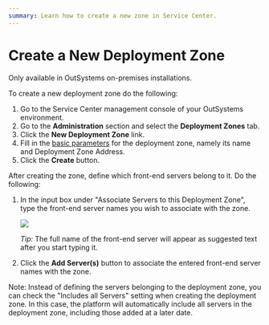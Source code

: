 ```yaml
---
summary: Learn how to create a new zone in Service Center.
---
```


# Create a New Deployment Zone

 Only available in OutSystems on-premises installations.

To create a new deployment zone do the following:

1. Go to the Service Center management console of your OutSystems environment.
2. Go to the **Administration** section and select the **Deployment Zones** tab.
3. Click the **New Deployment Zone** link.
4. Fill in the [basic parameters](https://github.com/danielmarquespt/docs-product/tree/e7ea3f444d5129dab245c69ab72ae091554bc4fb/src/managing-the-applications-lifecycle/deploy-applications/zones/reference.md%3E) for the deployment zone, namely its name and Deployment Zone Address.
5. Click the **Create** button.

After creating the zone, define which front-end servers belong to it. Do the following:

1. In the input box under "Associate Servers to this Deployment Zone", type the front-end server names you wish to associate with the zone.

   ![](https://github.com/danielmarquespt/docs-product/tree/e7ea3f444d5129dab245c69ab72ae091554bc4fb/src/managing-the-applications-lifecycle/deploy-applications/zones/images/zone-add-front-end.png%3E)

   _Tip:_ The full name of the front-end server will appear as suggested text after you start typing it.

2. Click the **Add Server\(s\)** button to associate the entered front-end server names with the zone.

Note: Instead of defining the servers belonging to the deployment zone, you can check the "Includes all Servers" setting when creating the deployment zone. In this case, the platform will automatically include all servers in the deployment zone, including those added at a later date.

